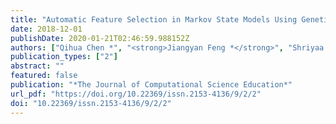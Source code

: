 ```yaml
---
title: "Automatic Feature Selection in Markov State Models Using Genetic Algorithm"
date: 2018-12-01
publishDate: 2020-01-21T02:46:59.988152Z
authors: ["Qihua Chen *", "<strong>Jiangyan Feng *</strong>", "Shriyaa Mittal", "Diwakar Shukla (*: Equal Contribution)"]
publication_types: ["2"]
abstract: ""
featured: false
publication: "*The Journal of Computational Science Education*"
url_pdf: "https://doi.org/10.22369/issn.2153-4136/9/2/2"
doi: "10.22369/issn.2153-4136/9/2/2"
---
```


